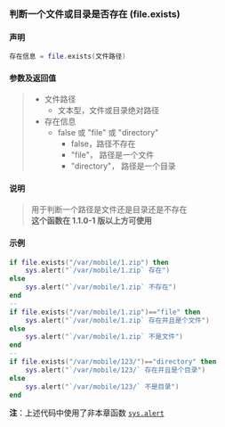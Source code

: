 ### 判断一个文件或目录是否存在 (**file\.exists**)


#### 声明
```lua
存在信息 = file.exists(文件路径)
```


#### 参数及返回值
> - 文件路径
>   - 文本型，文件或目录绝对路径
> - 存在信息
>   - false 或 "file" 或 "directory"
>       - false，路径不存在
>       - "file"， 路径是一个文件
>       - "directory"， 路径是一个目录


#### 说明
> 用于判断一个路径是文件还是目录还是不存在  
> **这个函数在 1\.1\.0\-1 版以上方可使用**  


#### 示例  
```lua
if file.exists("/var/mobile/1.zip") then
    sys.alert("`/var/mobile/1.zip` 存在")
else
    sys.alert("`/var/mobile/1.zip` 不存在")
end
--
if file.exists("/var/mobile/1.zip")=="file" then
    sys.alert("`/var/mobile/1.zip` 存在并且是个文件")
else
    sys.alert("`/var/mobile/1.zip` 不是文件")
end
--
if file.exists("/var/mobile/123/")=="directory" then
    sys.alert("`/var/mobile/123/` 存在并且是个目录")
else
    sys.alert("`/var/mobile/123/` 不是目录")
end
```
**注**：上述代码中使用了非本章函数 [`sys.alert`](/Handbook/sys/sys.alert.md)  

